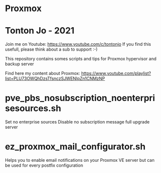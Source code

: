 # Proxmox

# Tonton Jo - 2021
Join me on Youtube: https://www.youtube.com/c/tontonjo
If you find this usefull, please think about a sub to support :-)

This repository contains somes scripts and tips for Proxmox hypervisor and backup server

Find here my content about Proxmox:
https://www.youtube.com/playlist?list=PLU73OWQhDzsTfsnczSJWENIpZn1CNMzNP

# pve_pbs_nosubscription_noenterprisesources.sh
Set no enterprise sources
Disable no subscription message
full upgrade server

# ez_proxmox_mail_configurator.sh
Helps you to enable email notifications on your Proxmox VE server but can be used for every postfix configuration
